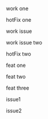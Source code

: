 work one

hotFix one

work issue

work issue two

hotFix two

feat one

feat two

feat three

issue1

issue2
